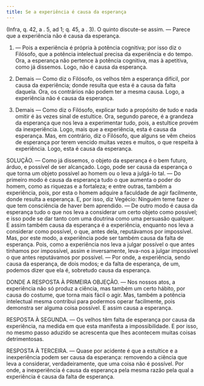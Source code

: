 ```yaml
---
title: Se a experiência é causa da esperança
---
```


(Infra, q. 42, a . 5, ad 1; q. 45, a . 3).
  O quinto discute-se assim. — Parece que a experiência não é causa da esperança.  

1. — Pois a experiência é própria à potência cognitiva; por isso diz o Filósofo, que a potência intelectual precisa da experiência e do tempo. Ora, a esperança não pertence à potência cognitiva, mas à apetitiva, como já dissemos. Logo, não é causa da esperança.  

2. Demais — Como diz o Filósofo, os velhos têm a esperança difícil, por causa da experiência; donde resulta que esta é a causa da falta daquela. Ora, os contrários não podem ter a mesma causa. Logo, a experiência não é causa da esperança.  

3. Demais — Como diz o Filósofo, explicar tudo a propósito de tudo e nada omitir é às vezes sinal de estultice. Ora, segundo parece, é a grandeza da esperança que nos leva a experimentar tudo, pois, a estultice provém da inexperiência. Logo, mais que a experiência, esta é causa da esperança.  Mas, em contrário, diz o Filósofo, que alguns se vêm cheios de esperança por terem vencido muitas vezes e muitos, o que respeita à experiência. Logo, esta é causa da esperança.  

SOLUÇÃO. — Como já dissemos, o objeto da esperança é o bem futuro, árduo, e possível de ser alcançado. Logo, pode ser causa da esperança o que torna um objeto possível ao homem ou o leva a julgá-lo tal. — Do primeiro modo é causa da esperança tudo o que aumenta o poder do homem, como as riquezas e a fortaleza; e entre outras, também a experiência, pois, por esta o homem adquire a faculdade de agir facilmente, donde resulta a esperança. E, por isso, diz Vegécio: Ninguém teme fazer o que tem consciência de haver bem aprendido. — De outro modo é causa da esperança tudo o que nos leva a considerar um certo objeto como possível; e isso pode se dar tanto com uma doutrina como uma persuasão qualquer. E assim também causa da esperança é a experiência, enquanto nos leva a considerar como possível, o que, antes dela, reputávamos por impossível. Mas, por este modo, a experiência pode ser também causa da falta de esperança. Pois, como a experiência nos leva a julgar possível o que antes tínhamos por impossível, assim e inversamente, leva-nos a julgar impossível o que antes reputávamos por possível. — Por onde, a experiência, sendo causa da esperança, de dois modos; e da falta de esperança, de um, podemos dizer que ela é, sobretudo causa da esperança.  

DONDE A RESPOSTA À PRIMEIRA OBJEÇÃO. — Nos nossos atos, a experiência não só produz a ciência, mas também um certo hábito, por causa do costume, que torna mais fácil o agir. Mas, também a potência intelectual mesma contribui para podermos operar facilmente, pois demonstra ser alguma coisa possível. E assim causa a esperança.  

RESPOSTA À SEGUNDA. — Os velhos têm falta de esperança por causa da experiência, na medida em que esta manifesta a impossibilidade. E por isso, no mesmo passo aduzido se acrescenta que lhes acontecem muitas coisas detrimentosas.  

RESPOSTA À TERCEIRA. — Quase por acidente é que a estultice e a inexperiência podem ser causa da esperança: removendo a ciência que leva a considerar, verdadeiramente, que uma coisa não é possível. Por onde, a inexperiência é causa da esperança pela mesma razão pela qual a experiência é causa da falta de esperança.